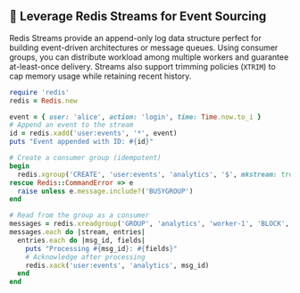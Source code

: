 ## 🌊 Leverage Redis Streams for Event Sourcing
Redis Streams provide an append-only log data structure perfect for building event-driven architectures or message queues. Using consumer groups, you can distribute workload among multiple workers and guarantee at-least-once delivery. Streams also support trimming policies (`XTRIM`) to cap memory usage while retaining recent history.

```ruby
require 'redis'
redis = Redis.new

event = { user: 'alice', action: 'login', time: Time.now.to_i }
# Append an event to the stream
id = redis.xadd('user:events', '*', event)
puts "Event appended with ID: #{id}"

# Create a consumer group (idempotent)
begin
  redis.xgroup('CREATE', 'user:events', 'analytics', '$', mkstream: true)
rescue Redis::CommandError => e
  raise unless e.message.include?('BUSYGROUP')
end

# Read from the group as a consumer
messages = redis.xreadgroup('GROUP', 'analytics', 'worker-1', 'BLOCK', 2000, 'COUNT', 10, 'STREAMS', 'user:events', '>' )
messages.each do |stream, entries|
  entries.each do |msg_id, fields|
    puts "Processing #{msg_id}: #{fields}"  
    # Acknowledge after processing
    redis.xack('user:events', 'analytics', msg_id)
  end
end
